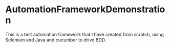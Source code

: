 # AutomationFrameworkDemonstration
This is a test automation framework that I have created from scratch, using Selenium and Java and cucumber to drive BDD. 
